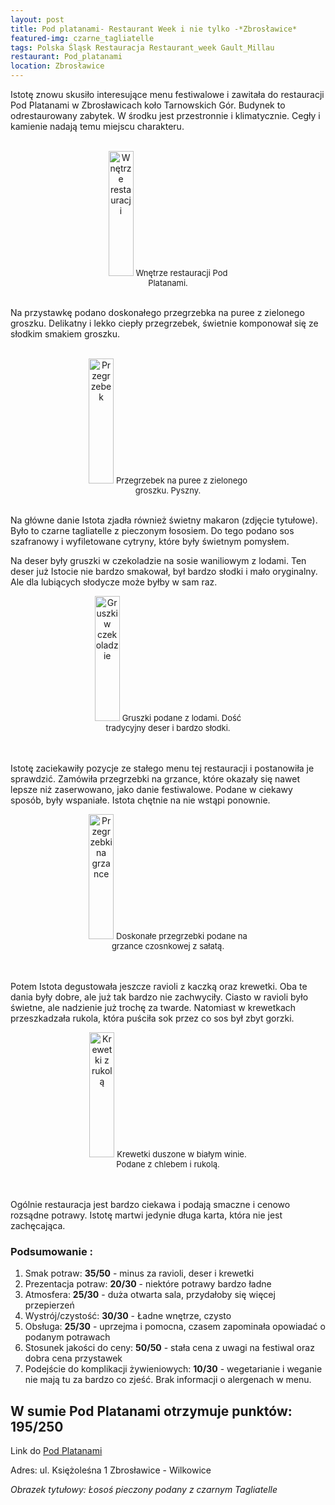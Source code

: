```yaml
---
layout: post
title: Pod platanami- Restaurant Week i nie tylko -*Zbrosławice*
featured-img: czarne_tagliatelle
tags: Polska Śląsk Restauracja Restaurant_week Gault_Millau
restaurant: Pod_platanami
location: Zbrosławice
---
```

Istotę znowu skusiło interesujące menu festiwalowe i zawitała do restauracji Pod Platanami w Zbrosławicach
 koło Tarnowskich Gór. Budynek to odrestaurowany zabytek. W środku jest przestronnie i klimatycznie.
 Cegły i kamienie nadają temu miejscu charakteru.
<br />&ensp;&ensp;&ensp;
<center><div style="width:45%">
  <img src="{{site.url}}/assets/img/posts/pod_platanami.jpg" alt="Wnętrze restauracji" height="200px" width="40px" />
  <font size="2">
       Wnętrze restauracji Pod Platanami.
  </font>
</div></center>
<br />

Na przystawkę podano doskonałego przegrzebka na puree z zielonego groszku.
Delikatny i lekko ciepły przegrzebek, świetnie komponował się ze słodkim smakiem groszku.
<br />&ensp;&ensp;&ensp;
<center><div style="width:55%">
  <img src="{{site.url}}/assets/img/posts/przegrzebek.jpg" alt="Przegrzebek" height="200px" width="40px" />
  <font size="2">
       Przegrzebek na puree z zielonego groszku. Pyszny.
  </font>
</div></center>
<br />

Na główne danie Istota zjadła również świetny makaron (zdjęcie tytułowe).
 Było to czarne tagliatelle z pieczonym łososiem. Do tego podano sos szafranowy i wyfiletowane cytryny,
 które były świetnym pomysłem.

Na deser były gruszki w czekoladzie na sosie waniliowym z lodami.
Ten deser już Istocie nie bardzo smakował, był bardzo słodki i mało oryginalny.
 Ale dla lubiących słodycze może byłby w sam raz.
<center><div style="width:55%">
  <img src="{{site.url}}/assets/img/posts/gruszki_z_lodami.jpg" alt="Gruszki w czekoladzie" height="200px" width="40px" />

  <font size="2">
Gruszki podane z lodami. Dość tradycyjny deser i bardzo słodki.
  </font>
</div></center>
<br />&ensp;&ensp;&ensp;

Istotę zaciekawiły pozycje ze stałego menu tej restauracji i postanowiła je sprawdzić.
Zamówiła przegrzebki na grzance, które okazały się nawet lepsze niż zaserwowano, jako danie festiwalowe.
Podane w ciekawy sposób, były wspaniałe. Istota chętnie na nie wstąpi ponownie.
 <center><div style="width:55%">
  <img src="{{site.url}}/assets/img/posts/przegrzebki_na_grzance.jpg" alt="Przegrzebki na grzance" height="200px" width="40px" />

  <font size="2">
Doskonałe przegrzebki podane na grzance czosnkowej z sałatą.
  </font>
</div></center>
<br />&ensp;&ensp;&ensp;

Potem Istota degustowała jeszcze ravioli z kaczką oraz krewetki.
Oba te dania były dobre, ale już tak bardzo nie zachwyciły. Ciasto w ravioli było świetne,
 ale nadzienie już trochę za twarde. Natomiast w krewetkach przeszkadzała rukola,
  która puściła sok przez co sos był zbyt gorzki.
<center><div style="width:55%">
  <img src="{{site.url}}/assets/img/posts/krewetki_rukola.jpg" alt="Krewetki z rukolą" height="200px" width="40px" />

  <font size="2">
Krewetki duszone w białym winie. Podane z chlebem i rukolą.
  </font>
</div></center>
<br />&ensp;&ensp;&ensp;

Ogólnie restauracja jest bardzo ciekawa i podają smaczne i cenowo rozsądne potrawy.
Istotę martwi jedynie długa karta, która nie jest zachęcająca.

### Podsumowanie :
1. Smak potraw: **35/50** - minus za ravioli, deser i krewetki
2. Prezentacja potraw: **20/30** - niektóre potrawy bardzo ładne
3. Atmosfera: **25/30** - duża otwarta sala, przydałoby się więcej przepierzeń
4. Wystrój/czystość: **30/30** - Ładne wnętrze, czysto
5. Obsługa: **25/30** - uprzejma i pomocna, czasem zapominała opowiadać o podanym potrawach
6. Stosunek jakości do ceny: **50/50** - stała cena z uwagi na festiwal oraz dobra cena przystawek
7. Podejście do komplikacji żywieniowych: **10/30** - wegetarianie i weganie nie mają tu za bardzo co zjeść.
 Brak informacji o alergenach w menu.

## W sumie Pod Platanami otrzymuje punktów: **195/250**
Link do [Pod Platanami]

Adres: ul. Księżoleśna 1
Zbrosławice - Wilkowice

_Obrazek tytułowy: Łosoś pieczony podany z czarnym Tagliatelle_

[Pod Platanami]: https://podplatanami.wixsite.com/platany/about


